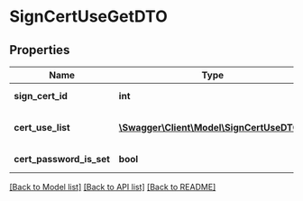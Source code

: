 # SignCertUseGetDTO

## Properties
Name | Type | Description | Notes
------------ | ------------- | ------------- | -------------
**sign_cert_id** | **int** | Identifier of certificate | [optional] 
**cert_use_list** | [**\Swagger\Client\Model\SignCertUseDTO[]**](SignCertUseDTO.md) | List of certificate use | [optional] 
**cert_password_is_set** | **bool** | Password is set | [optional] 

[[Back to Model list]](../README.md#documentation-for-models) [[Back to API list]](../README.md#documentation-for-api-endpoints) [[Back to README]](../README.md)


